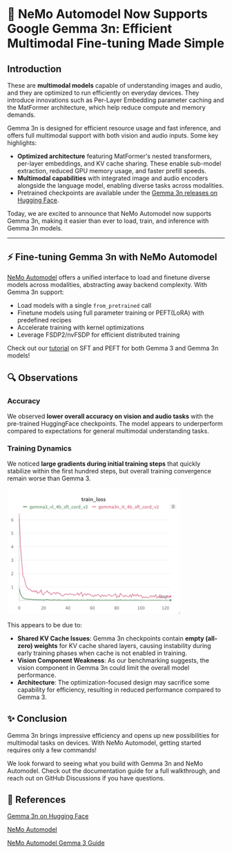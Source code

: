 # 🚀 NeMo Automodel Now Supports Google Gemma 3n: Efficient Multimodal Fine-tuning Made Simple

## Introduction

These are **multimodal models** capable of understanding images and audio, and they are optimized to run efficiently on everyday devices. They introduce innovations such as Per-Layer Embedding parameter caching and the MatFormer architecture, which help reduce compute and memory demands.

Gemma 3n is designed for efficient resource usage and fast inference, and offers full multimodal support with both vision and audio inputs. Some key highlights:

- **Optimized architecture** featuring MatFormer's nested transformers, per-layer embeddings, and KV cache sharing. These enable sub-model extraction, reduced GPU memory usage, and faster prefill speeds.
- **Multimodal capabilities** with integrated image and audio encoders alongside the language model, enabling diverse tasks across modalities.  
- Pretrained checkpoints are available under the [Gemma 3n releases on Hugging Face](https://huggingface.co/collections/google/gemma-3n-685065323f5984ef315c93f4).

Today, we are excited to announce that NeMo Automodel now supports Gemma 3n, making it easier than ever to load, train, and inference with Gemma 3n models.


---

## ⚡ Fine-tuning Gemma 3n with NeMo Automodel

[NeMo Automodel](https://github.com/NVIDIA-NeMo/Automodel) offers a unified interface to load and finetune diverse models across modalities, abstracting away backend complexity. With Gemma 3n support:

- Load models with a single `from_pretrained` call  
- Finetune models using full parameter training or PEFT(LoRA) with predefined recipes
- Accelerate training with kernel optimizations
- Leverage FSDP2/nvFSDP for efficient distributed training

Check out our [tutorial]() on SFT and PEFT for both Gemma 3 and Gemma 3n models!

## 🔍 Observations

### Accuracy
We observed **lower overall accuracy on vision and audio tasks** with the pre-trained HuggingFace checkpoints. The model appears to underperform compared to expectations for general multimodal understanding tasks.

### Training Dynamics
We noticed **large gradients during initial training steps** that quickly stabilize within the first hundred steps, but overall training convergence remain worse than Gemma 3.

<img src="gemma3_3n_trainloss.png" alt="Training Loss Curve" width="400">

This appears to be due to:

- **Shared KV Cache Issues**: Gemma 3n checkpoints contain **empty (all-zero) weights** for KV cache shared layers, causing instability during early training phases when cache is not enabled in training.
- **Vision Component Weakness**: As our benchmarking suggests, the vision component in Gemma 3n could limit the overall model performance.
- **Architecture**: The optimization-focused design may sacrifice some capability for efficiency, resulting in reduced performance compared to Gemma 3.



## ✨ Conclusion
Gemma 3n brings impressive efficiency and opens up new possibilities for multimodal tasks on devices. With NeMo Automodel, getting started requires only a few commands!

We look forward to seeing what you build with Gemma 3n and NeMo Automodel. Check out the documentation guide for a full walkthrough, and reach out on GitHub Discussions if you have questions.

## 🔗 References
[Gemma 3n on Hugging Face](https://huggingface.co/collections/google/gemma-3n-685065323f5984ef315c93f4)

[NeMo Automodel](https://github.com/NVIDIA-NeMo/Automodel)

[NeMo Automodel Gemma 3 Guide]()